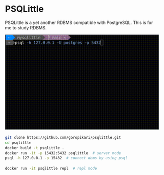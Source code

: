 # PSQLittle

PSQLittle is a yet another RDBMS compatible with PostgreSQL.
This is for me to study RDBMS.

![demo.gif](doc/demo.gif)

```bash
git clone https://github.com/goropikari/psqlittle.git
cd psqlittle
docker build -t psqlittle .
docker run -it -p 15432:5432 psqlittle  # server mode
psql -h 127.0.0.1 -p 15432  # connect dbms by using psql

docker run -it psqlittle repl  # repl mode
```
